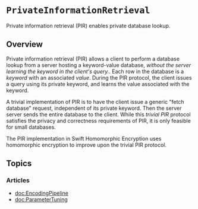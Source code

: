 # ``PrivateInformationRetrieval``

Private information retrieval (PIR) enables private database lookup.

## Overview

Private information retrieval (PIR) allows a client to perform a database lookup from a server hosting a keyword-value database, *without the server learning the keyword in the client's query.*.
Each row in the database is a *keyword* with an associated *value*.
During the PIR protocol, the client issues a query using its private keyword, and learns the value associated with the keyword.

A trivial implementation of PIR is to have the client issue a generic "fetch database" request, independent of its private keyword.
Then the server server sends the entire database to the client.
While this *trivial PIR* protocol satisfies the privacy and correctness requirements of PIR, it is only feasible for small databases.

The PIR implementation in Swift Homomorphic Encryption uses homomorphic encryption to improve upon the trivial PIR protocol.

## Topics
<!-- Snippets are defined in a different "virtual module", requiring manually linking articles here. -->
### Articles
- <doc:EncodingPipeline>
- <doc:ParameterTuning>
